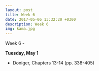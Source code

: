 ```yaml
---
layout: post
title: Week 6
date: 2017-05-06 13:32:20 +0300
description: Week 6
img: kama.jpg
---
```

Week 6 - 



**Tuesday, May 1**
- Doniger, Chapters 13-14 (pp. 338-405)